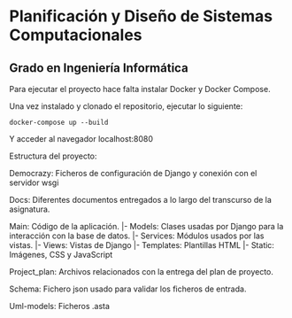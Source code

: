 # Planificación y Diseño de Sistemas Computacionales
## Grado en Ingeniería Informática 

Para ejecutar el proyecto hace falta instalar Docker y Docker Compose.

Una vez instalado y clonado el repositorio, ejecutar lo siguiente:

```
docker-compose up --build
```

Y acceder al navegador localhost:8080

Estructura del proyecto:

Democrazy: Ficheros de configuración de Django y conexión con el servidor wsgi

Docs: Diferentes documentos entregados a lo largo del transcurso de la asignatura.

Main: Código de la aplicación.
|- Models: Clases usadas por Django para la interacción con la base de datos.
|- Services: Módulos usados por las vistas.
|- Views: Vistas de Django
|- Templates: Plantillas HTML
|- Static: Imágenes, CSS y JavaScript

Project_plan: Archivos relacionados con la entrega del plan de proyecto.

Schema: Fichero json usado para validar los ficheros de entrada.

Uml-models: Ficheros .asta